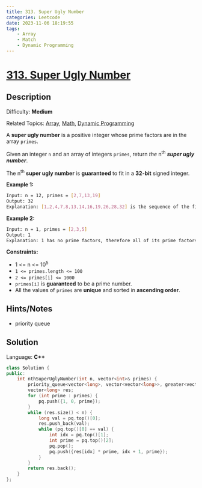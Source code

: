 ```yaml
---
title: 313. Super Ugly Number
categories: Leetcode
date: 2023-11-06 18:19:55
tags:
    - Array
    - Match
    - Dynamic Programming
---
```


# [313\. Super Ugly Number](https://leetcode.com/problems/super-ugly-number/)

## Description

Difficulty: **Medium**

Related Topics: [Array](https://leetcode.com/tag/https://leetcode.com/tag/array//), [Math](https://leetcode.com/tag/https://leetcode.com/tag/math//), [Dynamic Programming](https://leetcode.com/tag/https://leetcode.com/tag/dynamic-programming//)

A **super ugly number** is a positive integer whose prime factors are in the array `primes`.

Given an integer `n` and an array of integers `primes`, return _the_ n<sup>th</sup> _**super ugly number**_.

The n<sup>th</sup> **super ugly number** is **guaranteed** to fit in a **32-bit** signed integer.

**Example 1:**

```bash
Input: n = 12, primes = [2,7,13,19]
Output: 32
Explanation: [1,2,4,7,8,13,14,16,19,26,28,32] is the sequence of the first 12 super ugly numbers given primes = [2,7,13,19].
```

**Example 2:**

```bash
Input: n = 1, primes = [2,3,5]
Output: 1
Explanation: 1 has no prime factors, therefore all of its prime factors are in the array primes = [2,3,5].
```

**Constraints:**

* 1 <= n <= 10<sup>5</sup>
* `1 <= primes.length <= 100`
* `2 <= primes[i] <= 1000`
* `primes[i]` is **guaranteed** to be a prime number.
* All the values of `primes` are **unique** and sorted in **ascending order**.

## Hints/Notes

* priority queue

## Solution

Language: **C++**

```C++
class Solution {
public:
    int nthSuperUglyNumber(int n, vector<int>& primes) {
        priority_queue<vector<long>, vector<vector<long>>, greater<vector<long>>> pq;
        vector<long> res;
        for (int prime : primes) {
            pq.push({1, 0, prime});
        }
        while (res.size() < n) {
            long val = pq.top()[0];
            res.push_back(val);
            while (pq.top()[0] == val) {
                int idx = pq.top()[1];
                int prime = pq.top()[2];
                pq.pop();
                pq.push({res[idx] * prime, idx + 1, prime});
            }
        }
        return res.back();
    }
};
```
